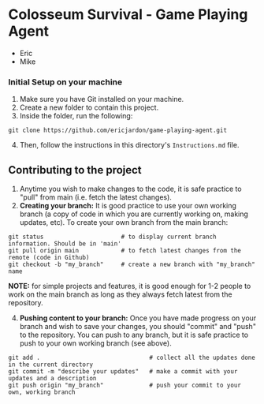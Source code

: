 # Colosseum Survival - Game Playing Agent
- Eric
- Mike

### Initial Setup on your machine
1. Make sure you have Git installed on your machine.
2. Create a new folder to contain this project.
3. Inside the folder, run the following:
```
git clone https://github.com/ericjardon/game-playing-agent.git
```

4. Then, follow the instructions in this directory's `Instructions.md` file.

## Contributing to the project
1. Anytime you wish to make changes to the code, it is safe practice to "pull" from main (i.e. fetch the latest changes).
3. **Creating your branch:** It is good practice to use your own working branch (a copy of code in which you are currently working on, making updates, etc). To create your own branch from the main branch:
```
git status                      # to display current branch information. Should be in 'main'
git pull origin main            # to fetch latest changes from the remote (code in Github)
git checkout -b "my_branch"     # create a new branch with "my_branch" name
```
**NOTE:** for simple projects and features, it is good enough for 1-2 people to work on the main branch as long as they always fetch latest from the repository. 

4. **Pushing content to your branch:** Once you have made progress on your branch and wish to save your changes, you should "commit" and "push" to the repository. You can push to any branch, but it is safe practice to push to your own working branch (see above).
```
git add .                               # collect all the updates done in the current directory
git commit -m "describe your updates"   # make a commit with your updates and a description
git push origin "my_branch"             # push your commit to your own, working branch
```

